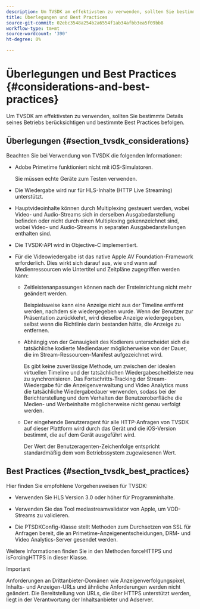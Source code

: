 ```yaml
---
description: Um TVSDK am effektivsten zu verwenden, sollten Sie bestimmte Details seines Betriebs berücksichtigen und bestimmte Best Practices befolgen.
title: Überlegungen und Best Practices
source-git-commit: 02ebc3548a254b2a6554f1ab34afbb3ea5f09bb8
workflow-type: tm+mt
source-wordcount: '390'
ht-degree: 0%

---
```


# Überlegungen und Best Practices {#considerations-and-best-practices}

Um TVSDK am effektivsten zu verwenden, sollten Sie bestimmte Details seines Betriebs berücksichtigen und bestimmte Best Practices befolgen.

## Überlegungen {#section_tvsdk_considerations}

Beachten Sie bei Verwendung von TVSDK die folgenden Informationen:

* Adobe Primetime funktioniert nicht mit iOS-Simulatoren.

  Sie müssen echte Geräte zum Testen verwenden.

* Die Wiedergabe wird nur für HLS-Inhalte (HTTP Live Streaming) unterstützt.

* Hauptvideoinhalte können durch Multiplexing gesteuert werden, wobei Video- und Audio-Streams sich in derselben Ausgabedarstellung befinden oder nicht durch einen Multiplexing gekennzeichnet sind, wobei Video- und Audio-Streams in separaten Ausgabedarstellungen enthalten sind.

* Die TVSDK-API wird in Objective-C implementiert.

* Für die Videowiedergabe ist das native Apple AV Foundation-Framework erforderlich. Dies wirkt sich darauf aus, wie und wann auf Medienressourcen wie Untertitel und Zeitpläne zugegriffen werden kann:

   * Zeitleistenanpassungen können nach der Ersteinrichtung nicht mehr geändert werden.

     Beispielsweise kann eine Anzeige nicht aus der Timeline entfernt werden, nachdem sie wiedergegeben wurde. Wenn der Benutzer zur Präsentation zurückkehrt, wird dieselbe Anzeige wiedergegeben, selbst wenn die Richtlinie darin bestanden hätte, die Anzeige zu entfernen.

   * Abhängig von der Genauigkeit des Kodierers unterscheidet sich die tatsächliche kodierte Mediendauer möglicherweise von der Dauer, die im Stream-Ressourcen-Manifest aufgezeichnet wird.

     Es gibt keine zuverlässige Methode, um zwischen der idealen virtuellen Timeline und der tatsächlichen Wiedergabescheitleiste neu zu synchronisieren. Das Fortschritts-Tracking der Stream-Wiedergabe für die Anzeigenverwaltung und Video Analytics muss die tatsächliche Wiedergabedauer verwenden, sodass bei der Berichterstellung und dem Verhalten der Benutzeroberfläche die Medien- und Werbeinhalte möglicherweise nicht genau verfolgt werden.

   * Der eingehende Benutzeragent für alle HTTP-Anfragen von TVSDK auf dieser Plattform wird durch das Gerät und die iOS-Version bestimmt, die auf dem Gerät ausgeführt wird.

     Der Wert der Benutzeragenten-Zeichenfolge entspricht standardmäßig dem vom Betriebssystem zugewiesenen Wert.

## Best Practices {#section_tvsdk_best_practices}

Hier finden Sie empfohlene Vorgehensweisen für TVSDK:

* Verwenden Sie HLS Version 3.0 oder höher für Programminhalte.

* Verwenden Sie das Tool mediastreamvalidator von Apple, um VOD-Streams zu validieren.

* Die PTSDKConfig-Klasse stellt Methoden zum Durchsetzen von SSL für Anfragen bereit, die an Primetime-Anzeigenentscheidungen, DRM- und Video Analytics-Server gesendet werden.

Weitere Informationen finden Sie in den Methoden forceHTTPS und isForcingHTTPS in dieser Klasse.

>[!IMPORTANT]
>
>Anforderungen an Drittanbieter-Domänen wie Anzeigenverfolgungspixel, Inhalts- und Anzeigen-URLs und ähnliche Anforderungen werden nicht geändert. Die Bereitstellung von URLs, die über HTTPS unterstützt werden, liegt in der Verantwortung der Inhaltsanbieter und Adserver.
